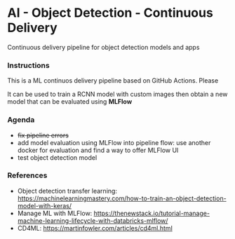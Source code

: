 # AI - Object Detection - Continuous Delivery 
Continuous delivery pipeline for object detection models and apps

### Instructions

This is a ML continuos delivery pipeline based on GitHub Actions. Please

It can be used to train a RCNN model with custom images then obtain a new model that can be evaluated using **MLFlow**

### Agenda

* ~~fix pipeline errors~~
* add model evaluation using MLFlow into pipeline flow: use another docker for evaluation and find a way to offer MLFlow UI 
* test object detection model

### References

* Object detection transfer learning: https://machinelearningmastery.com/how-to-train-an-object-detection-model-with-keras/
* Manage ML with MLFlow: https://thenewstack.io/tutorial-manage-machine-learning-lifecycle-with-databricks-mlflow/
* CD4ML: https://martinfowler.com/articles/cd4ml.html
